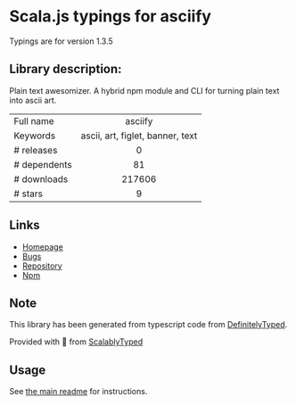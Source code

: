 
# Scala.js typings for asciify

Typings are for version 1.3.5

## Library description:
Plain text awesomizer. A hybrid npm module and CLI for turning plain text into ascii art.

|                    |                 |
| ------------------ | :-------------: |
| Full name          | asciify |
| Keywords           | ascii, art, figlet, banner, text |
| # releases         | 0 |
| # dependents       | 81 |
| # downloads        | 217606 |
| # stars            | 9 |

## Links
- [Homepage](https://github.com/olizilla/asciify#readme)
- [Bugs](https://github.com/olizilla/asciify/issues)
- [Repository](https://github.com/olizilla/asciify)
- [Npm](https://www.npmjs.com/package/asciify)
    


## Note
This library has been generated from typescript code from [DefinitelyTyped](https://definitelytyped.org).

Provided with :purple_heart: from [ScalablyTyped](https://github.com/oyvindberg/ScalablyTyped)

## Usage
See [the main readme](../../readme.md) for instructions.


